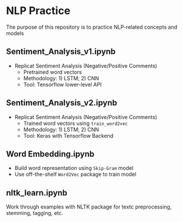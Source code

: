 # NLP Practice
The purpose of this repository is to practice NLP-related concepts and models 

## Sentiment_Analysis_v1.ipynb
- Replicat Sentiment Analysis (Negative/Positive Comments)
  - Pretrained word vectors
  - Methodology: 1) LSTM; 2) CNN 
  - Tool: Tensorflow lower-level API

## Sentiment_Analysis_v2.ipynb
- Replicat Sentiment Analysis (Negative/Positive Comments)
  - Trained word vectors using `train_word2vec`
  - Methodology: 1) LSTM; 2) CNN 
  - Tool: Keras with Tensorflow Backend

## Word Embedding.ipynb
- Build word representation using `Skip-Gram` model
- Use off-the-shelf `Word2Vec` package to train model

## nltk_learn.ipynb
Work through examples with NLTK package for textc preprocessing, stemming, tagging, etc.
